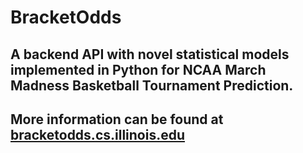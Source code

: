 # BracketOdds
## A backend API with novel statistical models implemented in Python for NCAA March Madness Basketball Tournament Prediction.
## More information can be found at [bracketodds.cs.illinois.edu](bracketodds.cs.illinois.edu/index.html)
